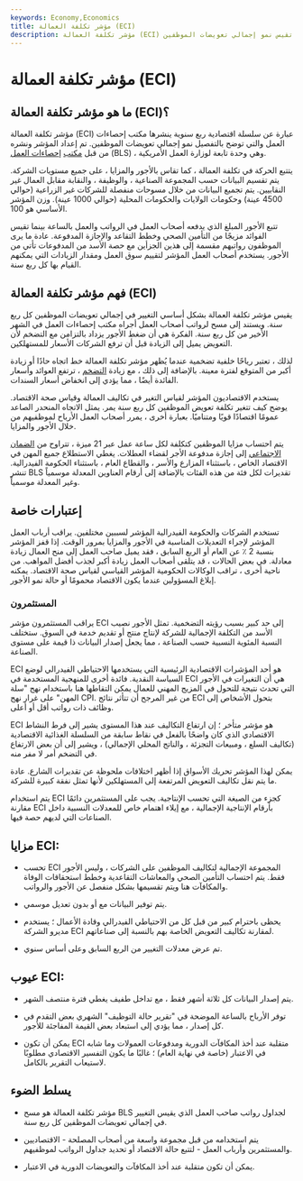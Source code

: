 ```yaml
---
keywords: Economy,Economics
title: مؤشر تكلفة العمالة (ECI)
description: مؤشر تكلفة العمالة (ECI) هو سلسلة اقتصادية ربع سنوية تقيس نمو إجمالي تعويضات الموظفين.
---
```


# مؤشر تكلفة العمالة (ECI)
## ما هو مؤشر تكلفة العمالة (ECI)؟

مؤشر تكلفة العمالة (ECI) عبارة عن سلسلة اقتصادية ربع سنوية ينشرها مكتب إحصاءات العمل والتي توضح بالتفصيل نمو إجمالي تعويضات الموظفين. تم إعداد المؤشر ونشره من قبل [مكتب](/bls) [إحصاءات العمل](/bls) (BLS) ، وهي وحدة تابعة لوزارة العمل الأمريكية.

يتتبع الحركة في تكلفة العمالة ، كما تقاس بالأجور والمزايا ، على جميع مستويات الشركة. يتم تقسيم البيانات حسب المجموعة الصناعية ، والوظيفة ، والنقابة مقابل العمال غير النقابيين. يتم تجميع البيانات من خلال مسوحات منفصلة للشركات غير الزراعية (حوالي 4500 عينة) وحكومات الولايات والحكومات المحلية (حوالي 1000 عينة). وزن المؤشر الأساسي هو 100.

تتبع الأجور المبلغ الذي يدفعه أصحاب العمل في الرواتب والعمل بالساعة بينما تقيس الفوائد مزيجًا من التأمين الصحي وخطط التقاعد والإجازة المدفوعة. عادة ما يرى الموظفون رواتبهم مقسمة إلى هذين الجزأين مع حصة الأسد من المدفوعات تأتي من الأجور. يستخدم أصحاب العمل المؤشر لتقييم سوق العمل ومقدار الزيادات التي يمكنهم القيام بها كل ربع سنة.

## فهم مؤشر تكلفة العمالة (ECI)

يقيس مؤشر تكلفة العمالة بشكل أساسي التغيير في إجمالي تعويضات الموظفين كل ربع سنة. ويستند إلى مسح لرواتب أصحاب العمل أجراه مكتب إحصاءات العمل في الشهر الأخير من كل ربع سنة. الفكرة هي أن ضغط الأجور يزداد بالتزامن مع التضخم لأن التعويض يميل إلى الزيادة قبل أن ترفع الشركات الأسعار للمستهلكين.

لذلك ، تعتبر رياحًا خلفية تضخمية عندما يُظهر مؤشر تكلفة العمالة خط اتجاه حادًا أو زيادة أكبر من المتوقع لفترة معينة. بالإضافة إلى ذلك ، مع زيادة [التضخم](/inflation) ، ترتفع العوائد وأسعار الفائدة أيضًا ، مما يؤدي إلى انخفاض أسعار السندات.

يستخدم الاقتصاديون المؤشر لقياس التغير في تكاليف العمالة وقياس صحة الاقتصاد. يوضح كيف تتغير تكلفة تعويض الموظفين كل ربع سنة يمر. يمثل الاتجاه المنحدر الصاعد عمومًا اقتصادًا قويًا ومتناميًا. بعبارة أخرى ، يمرر أصحاب العمل الأرباح لموظفيهم من خلال الأجور والمزايا.

يتم احتساب مزايا الموظفين كتكلفة لكل ساعة عمل عبر 21 ميزة ، تتراوح من [الضمان الاجتماعي](/socialsecurity) إلى إجازة مدفوعة الأجر لقضاء العطلات. يغطي الاستطلاع جميع المهن في الاقتصاد الخاص ، باستثناء المزارع والأسر ، والقطاع العام ، باستثناء الحكومة الفيدرالية. تنشر BLS تقديرات لكل فئة من هذه الفئات بالإضافة إلى أرقام العناوين المعدلة موسمياً وغير المعدلة موسمياً.

## إعتبارات خاصة

تستخدم الشركات والحكومة الفيدرالية المؤشر لسببين مختلفين. يراقب أرباب العمل المؤشر لإجراء التعديلات المناسبة في الأجور والمزايا بمرور الوقت. إذا قفز المؤشر بنسبة 2 ٪ عن العام أو الربع السابق ، فقد يميل صاحب العمل إلى منح العمال زيادة معادلة. في بعض الحالات ، قد يتلقى أصحاب العمل زيادة أكبر لجذب أفضل المواهب. من ناحية أخرى ، تراقب الوكالات الحكومية المؤشر القياسي لقياس صحة الاقتصاد. يمكنه إبلاغ المسؤولين عندما يكون الاقتصاد محمومًا أو حالة نمو الأجور.

### المستثمرون

يراقب المستثمرون مؤشر ECI إلى حد كبير بسبب رؤيته التضخمية. تمثل الأجور نصيب الأسد من التكلفة الإجمالية للشركة لإنتاج منتج أو تقديم خدمة في السوق. ستختلف النسبة المئوية النسبية حسب الصناعة ، مما يجعل إصدار البيانات ذا قيمة على مستوى الصناعة.

ECI هو أحد المؤشرات الاقتصادية الرئيسية التي يستخدمها الاحتياطي الفيدرالي لوضع السياسة النقدية. فائدة أخرى للمنهجية المستخدمة في ECI هي أن التغيرات في الأجور التي تحدث نتيجة للتحول في المزيج المهني للعمال يمكن التقاطها هنا باستخدام نهج "سلة المهن" على غرار نهج CPI. من غير المرجح أن تتأثر نتائج ECI بتحول الأشخاص إلى وظائف ذات رواتب أقل أو أعلى.

ECI هو مؤشر متأخر ؛ إن ارتفاع التكاليف عند هذا المستوى يشير إلى فرط النشاط الاقتصادي الذي كان واضحًا بالفعل في نقاط سابقة من السلسلة الغذائية الاقتصادية (تكاليف السلع ، ومبيعات التجزئة ، والناتج المحلي الإجمالي) ، ويشير إلى أن بعض الارتفاع في التضخم أمر لا مفر منه.

يمكن لهذا المؤشر تحريك الأسواق إذا أظهر اختلافات ملحوظة عن تقديرات الشارع. عادة ما يتم نقل تكاليف التعويض المرتفعة إلى المستهلكين لأنها تمثل نفقة كبيرة للشركة.

يتم استخدام ECI كجزء من الصيغة التي تحسب الإنتاجية. يجب على المستثمرين دائمًا مقارنة ECI بأرقام الإنتاجية الإجمالية ، مع إيلاء اهتمام خاص للمعدلات النسبية داخل الصناعات التي لديهم حصة فيها.

## مزايا ECI:

- تحسب ECI المجموعة الإجمالية لتكاليف الموظفين على الشركات ، وليس الأجور فقط. يتم احتساب التأمين الصحي والمعاشات التقاعدية وخطط استحقاقات الوفاة والمكافآت هنا ويتم تقسيمها بشكل منفصل عن الأجور والرواتب.

- يتم توفير البيانات مع أو بدون تعديل موسمي.

- يحظى باحترام كبير من قبل كل من الاحتياطي الفيدرالي وقادة الأعمال ؛ يستخدم مديرو الشركة ECI لمقارنة تكاليف التعويض الخاصة بهم بالنسبة إلى صناعاتهم.

- تم عرض معدلات التغيير من الربع السابق وعلى أساس سنوي.

## عيوب ECI:

- يتم إصدار البيانات كل ثلاثة أشهر فقط ، مع تداخل طفيف يغطي فترة منتصف الشهر.

- توفر الأرباح بالساعة الموضحة في "تقرير حالة التوظيف" الشهري بعض التقدم في كل إصدار ، مما يؤدي إلى استبعاد بعض القيمة المفاجئة للأجور.

- يمكن أن تكون ECI متقلبة عند أخذ المكافآت الدورية ومدفوعات العمولات وما شابه في الاعتبار (خاصة في نهاية العام) ؛ غالبًا ما يكون التفسير الاقتصادي مطلوبًا لاستيعاب التقرير بالكامل.

## يسلط الضوء

- مؤشر تكلفة العمالة هو مسح BLS لجداول رواتب صاحب العمل الذي يقيس التغيير في إجمالي تعويضات الموظفين كل ربع سنة.

- يتم استخدامه من قبل مجموعة واسعة من أصحاب المصلحة - الاقتصاديين والمستثمرين وأرباب العمل - لتتبع حالة الاقتصاد أو تحديد جداول الرواتب لموظفيهم.

- يمكن أن تكون متقلبة عند أخذ المكافآت والتعويضات الدورية في الاعتبار.

